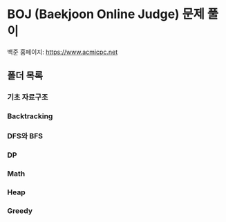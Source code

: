 # BOJ (Baekjoon Online Judge) 문제 풀이
백준 홈페이지: <https://www.acmicpc.net>

## 폴더 목록

### 기초 자료구조
### Backtracking
### DFS와 BFS
### DP
### Math
### Heap
### Greedy